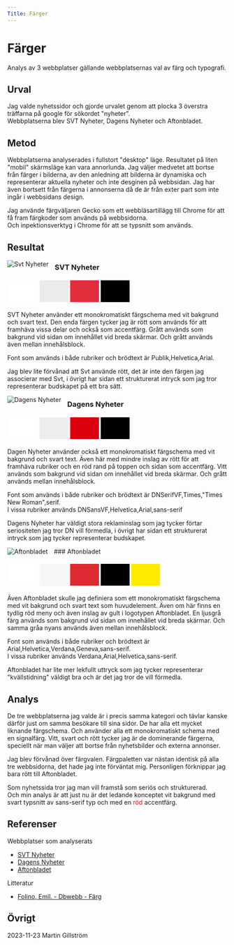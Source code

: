 ```yaml
---
Title: Färger
---
```


Färger
=======================

Analys av 3 webbplatser gällande webbplatsernas val av färg och typografi.

Urval
-----------------------

Jag valde nyhetssidor och gjorde urvalet genom att plocka 3 överstra träffarna på google för sökordet "nyheter".  
Webbplatserna blev SVT Nyheter, Dagens Nyheter och Aftonbladet.

Metod
-----------------------

Webbplatserna analyserades i fullstort "desktop" läge.
Resultatet på liten "mobil" skärmsläge kan vara annorlunda.
Jag väljer medvetet att bortse från färger i bilderna, av den anledning att bilderna är dynamiska och representerar aktuella nyheter och inte desginen på webbsidan.
Jag har även bortsett från färgerna i annonserna då de är från exter part som inte ingår i webbsidans design.

Jag använde färgväljaren Gecko som ett webbläsartillägg till Chrome för att få fram färgkoder som används på webbsidorna.  
Och inpektionsverktyg i Chrome för att se typsnitt som används.

Resultat
-----------------------

<a href="%base_url%/image/analysis/svt.png">
<img alt="Svt Nyheter" src="%base_url%/image/analysis/svt.png?h=200&w=200&crop-to-fit" style="float: left;margin: 0 1em 1em 0;clear: both;">
</a>

### SVT Nyheter
<table style="border-spacing: 4px; border-collapse: separate"><tr>
<td style="height: 50px; width: 50px; background-color: #ffffff">
<td style="height: 50px; width: 50px; background-color: #ebebeb">
<td style="height: 50px; width: 50px; background-color: #e02e3d">
<td style="height: 50px; width: 50px; background-color: #000">
</tr></table>
SVT Nyheter använder ett monokromatiskt färgschema med vit bakgrund och svart text.
Den enda färgen tycker jag är rött som används för att framhäva vissa delar och också som accentfärg.
Grått används som bakgrund vid sidan om innehållet vid breda skärmar. Och grått används även mellan innehålsblock.

Font som används i både rubriker och brödtext är Publik,Helvetica,Arial.

Jag blev lite förvånad att Svt använde rött, det är inte den färgen jag associerar med Svt, i övrigt har sidan ett strukturerat intryck som jag tror representerar budskapet på ett bra sätt.

<a href="%base_url%/image/analysis/dn.png">
<img alt="Dagens Nyheter" src="%base_url%/image/analysis/dn.png?h=200&w=200&crop-to-fit" style="float: left;margin: 0 1em 1em 0;clear: both;">
</a>

### Dagens Nyheter
<table style="border-spacing: 4px; border-collapse: separate"><tr>
<td style="height: 50px; width: 50px; background-color: #ffffff">
<td style="height: 50px; width: 50px; background-color: #ededed">
<td style="height: 50px; width: 50px; background-color: #da000d">
<td style="height: 50px; width: 50px; background-color: #000">
</tr></table>
Dagen Nyheter använder också ett monokromatiskt färgschema med vit bakgrund och svart text.
Även här med mindre inslag av rött för att framhäva rubriker och en röd rand på toppen och sidan som accentfärg.
Vitt används som bakgrund vid sidan om innehållet vid breda skärmar. Och grått används mellan innehålsblock.

Font som används i både rubriker och brödtext är DNSerifVF,Times,"Times New Roman",serif.  
I vissa rubriker används DNSansVF,Helvetica,Arial,sans-serif

Dagens Nyheter har väldigt stora reklaminslag som jag tycker förtar seriositeten jag tror DN vill förmedla, i övrigt har sidan ett strukturerat intryck som jag tycker representerar budskapet.

<a href="%base_url%/image/analysis/aftonbladet.png">
<img alt="Aftonbladet" src="%base_url%/image/analysis/aftonbladet.png?h=200&w=200&crop-to-fit" style="float: left;margin: 0 1em 1em 0;clear: both;">
</a>
### Aftonbladet

<table style="border-spacing: 4px; border-collapse: separate"><tr>
<td style="height: 50px; width: 50px; background-color: #ffffff">
<td style="height: 50px; width: 50px; background-color: #f7f7f7">
<td style="height: 50px; width: 50px; background-color: #dd2a30">
<td style="height: 50px; width: 50px; background-color: #000">
<td style="height: 50px; width: 50px; background-color: #ffeb00">
</tr></table>
Även Aftonbladet skulle jag definiera som ett monokromatiskt färgschema med vit bakgrund och svart text som huvudelement.
Även om här finns en tydlig röd meny och även inslag av gult i logotypen Aftonbladet.
En ljusgrå färg används som bakgrund vid sidan om innehållet vid breda skärmar. Och samma gråa nyans används även mellan innehålsblock.

Font som används i både rubriker och brödtext är Arial,Helvetica,Verdana,Geneva,sans-serif.  
I vissa rubriker används Verdana,Arial,Helvetica,sans-serif.

Aftonbladet har lite mer lekfullt uttryck som jag tycker representerar "kvällstidning" väldigt bra och är det jag tror de vill förmedla.

Analys
-----------------------

De tre webbplatserna jag valde är i precis samma kategori och tävlar kanske därför just om samma besökare till sina sidor.
De har alla ett mycket liknande färgschema.
Och använder alla ett monokromatiskt schema med en signalfärg.
Vitt, svart och rött tycker jag är de dominerande färgerna, speciellt när man väljer att bortse från nyhetsbilder och externa annonser.

Jag blev förvånad över färgvalen.
Färgpaletten var nästan identisk på alla tre webbsidorna, det hade jag inte förväntat mig.
Personligen förknippar jag bara rött till Aftonbladet.

Som nyhetssida tror jag man vill framstå som seriös och strukturerad.  
Och min analys är att just nu är det ledande konceptet <span style="background-color:white">vit</span> bakgrund med svart typsnitt av <spand style="font-face:sans-serif">sans-serif</span> typ och med en <span style="color:red">röd</span> accentfärg.


Referenser
-----------------------

Webbplatser som analyserats
* [SVT Nyheter](https://www.svt.se/)
* [Dagens Nyheter](https://www.dn.se/)
* [Aftonbladet](https://www.aftonbladet.se/nyheter)

Litteratur
* [Folino, Emil. - Dbwebb - Färg](https://dbwebb.se/guide/design-med-html5-och-css3/farg)

Övrigt
-----------------------

2023-11-23 Martin Gillström 